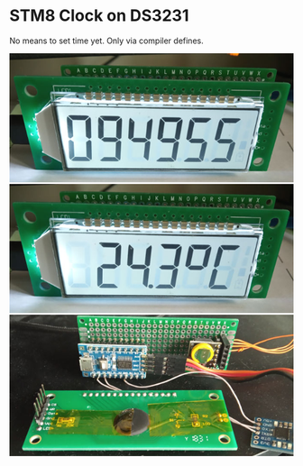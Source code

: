 # STM8 Clock on DS3231

No means to set time yet. Only via compiler defines.

![Time](img/time.jpg)
![Temperature](img/temp.jpg)
![Internals](img/internals.jpg)

